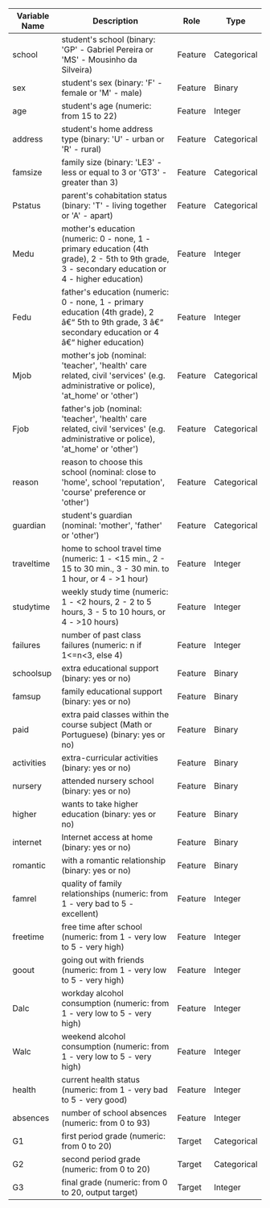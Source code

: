 | Variable Name | Description |Role | Type |
|---------------|-------------|-----|-----|
|school | student's school (binary: 'GP' - Gabriel Pereira or 'MS' - Mousinho da Silveira) | Feature | Categorical |
|sex | student's sex (binary: 'F' - female or 'M' - male) | Feature | Binary |
|age | student's age (numeric: from 15 to 22) | Feature | Integer |
|address | student's home address type (binary: 'U' - urban or 'R' - rural) | Feature | Categorical |
|famsize | family size (binary: 'LE3' - less or equal to 3 or 'GT3' - greater than 3) | Feature | Categorical |
|Pstatus | parent's cohabitation status (binary: 'T' - living together or 'A' - apart) | Feature | Categorical |
|Medu | mother's education (numeric: 0 - none, 1 - primary education (4th grade), 2 - 5th to 9th grade, 3 - secondary education or 4 - higher education) | Feature | Integer |
|Fedu | father's education (numeric: 0 - none, 1 - primary education (4th grade), 2 â€“ 5th to 9th grade, 3 â€“ secondary education or 4 â€“ higher education) | Feature | Integer |
|Mjob | mother's job (nominal: 'teacher', 'health' care related, civil 'services' (e.g. administrative or police), 'at_home' or 'other') | Feature | Categorical |
|Fjob | father's job (nominal: 'teacher', 'health' care related, civil 'services' (e.g. administrative or police), 'at_home' or 'other') | Feature | Categorical |
|reason | reason to choose this school (nominal: close to 'home', school 'reputation', 'course' preference or 'other') | Feature | Categorical |
|guardian | student's guardian (nominal: 'mother', 'father' or 'other') | Feature | Categorical |
|traveltime | home to school travel time (numeric: 1 - <15 min., 2 - 15 to 30 min., 3 - 30 min. to 1 hour, or 4 - >1 hour) | Feature | Integer |
|studytime | weekly study time (numeric: 1 - <2 hours, 2 - 2 to 5 hours, 3 - 5 to 10 hours, or 4 - >10 hours) | Feature | Integer |
|failures | number of past class failures (numeric: n if 1<=n<3, else 4) | Feature | Integer |
|schoolsup | extra educational support (binary: yes or no) | Feature | Binary |
|famsup | family educational support (binary: yes or no) | Feature | Binary |
|paid | extra paid classes within the course subject (Math or Portuguese) (binary: yes or no) | Feature | Binary |
|activities | extra-curricular activities (binary: yes or no) | Feature | Binary |
|nursery | attended nursery school (binary: yes or no) | Feature | Binary |
|higher | wants to take higher education (binary: yes or no) | Feature | Binary |
|internet | Internet access at home (binary: yes or no) | Feature | Binary |
|romantic | with a romantic relationship (binary: yes or no) | Feature | Binary |
|famrel | quality of family relationships (numeric: from 1 - very bad to 5 - excellent) | Feature | Integer |
|freetime | free time after school (numeric: from 1 - very low to 5 - very high) | Feature | Integer |
|goout | going out with friends (numeric: from 1 - very low to 5 - very high) | Feature | Integer |
|Dalc | workday alcohol consumption (numeric: from 1 - very low to 5 - very high) | Feature | Integer |
|Walc | weekend alcohol consumption (numeric: from 1 - very low to 5 - very high) | Feature | Integer |
|health | current health status (numeric: from 1 - very bad to 5 - very good) | Feature | Integer |
|absences | number of school absences (numeric: from 0 to 93) | Feature | Integer |
|G1 | first period grade (numeric: from 0 to 20) | Target | Categorical |
|G2 | second period grade (numeric: from 0 to 20) | Target | Categorical |
|G3 | final grade (numeric: from 0 to 20, output target) | Target | Integer |